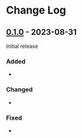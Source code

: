 # Change Log


## [0.1.0] - 2023-08-31

Initial release

### Added

-

### Changed

-

### Fixed

- 

[Unreleased]: https://github.com/entitleio/beam/compare/0.1.0...master
[0.1.0]: https://github.com/entitleio/beam/releases/tag/0.1.0

